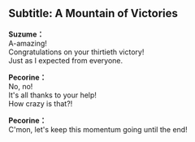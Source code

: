 # 

  
## Subtitle: A Mountain of Victories
  
**Suzume：**  
A-amazing!  
Congratulations on your thirtieth victory!  
Just as I expected from everyone.  
  
**Pecorine：**  
No, no!  
It's all thanks to your help!  
How crazy is that?!  
  
**Pecorine：**  
C'mon, let's keep this momentum going until the end!  
